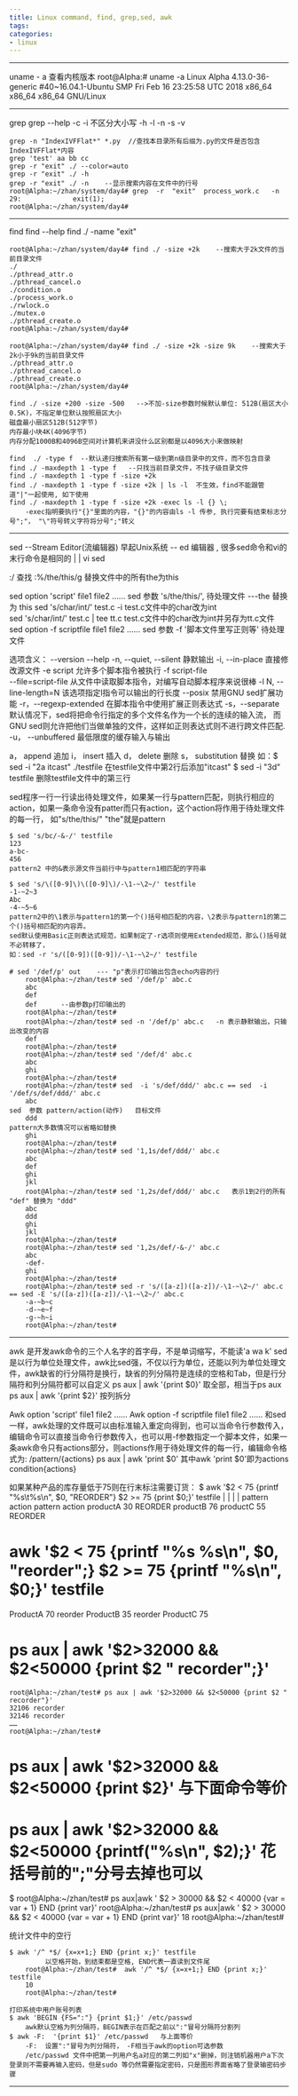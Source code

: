 ```yaml
---
title: Linux command, find, grep,sed, awk
tags:
categories:
- linux
---
```


*************************************************************************************************************
uname - a
	查看内核版本
root@Alpha:# uname -a
Linux Alpha 4.13.0-36-generic #40~16.04.1-Ubuntu SMP Fri Feb 16 23:25:58 UTC 2018 x86_64 x86_64 x86_64 GNU/Linux

*************************************************************************************************************
grep      grep --help
	-c
	-i    不区分大小写
	-h
	-l
	-n
	-s
	-v
```
grep -n "IndexIVFFlat*" *.py  //查找本目录所有后缀为.py的文件是否包含IndexIVFFlat*内容
grep 'test' aa bb cc
grep -r "exit" ./ --color=auto
grep -r "exit" ./ -h
grep -r "exit" ./ -n    --显示搜索内容在文件中的行号
root@Alpha:~/zhan/system/day4# grep  -r  "exit"  process_work.c   -n
29:             exit(1);
root@Alpha:~/zhan/system/day4#
```
*************************************************************************************************************

find     find --help
find ./ -name "exit"
```
root@Alpha:~/zhan/system/day4# find ./ -size +2k    --搜索大于2k文件的当前目录文件
./
./pthread_attr.o
./pthread_cancel.o
./condition.o
./process_work.o
./rwlock.o
./mutex.o
./pthread_create.o
root@Alpha:~/zhan/system/day4#

root@Alpha:~/zhan/system/day4# find ./ -size +2k -size 9k    --搜索大于2k小于9k的当前目录文件
./pthread_attr.o
./pthread_cancel.o
./pthread_create.o
root@Alpha:~/zhan/system/day4#

find ./ -size +200 -size -500   -->不加-size参数时候默认单位: 512B(扇区大小0.5K)，不指定单位默认按照扇区大小
磁盘最小扇区512B(512字节)
内存最小块4K(4096字节)
内存分配1000B和4096B空间对计算机来讲没什么区别都是以4096大小来做映射

find  ./ -type f  --默认递归搜索所有第一级到第n级目录中的文件，而不包含目录
find ./ -maxdepth 1 -type f   --只找当前目录文件，不找子级目录文件
find ./ -maxdepth 1 -type f -size +2k
find ./ -maxdepth 1 -type f -size +2k | ls -l  不生效，find不能跟管道"|"一起使用, 如下使用
find ./ -maxdepth 1 -type f -size +2k -exec ls -l {} \;
	-exec指明要执行"{}"里面的内容，"{}"的内容由ls -l 传参, 执行完要有结束标志分号";"， "\"符号转义字符将分号";"转义
```

*************************************************************************************************************
sed  --Stream Editor(流编辑器)
早起Unix系统 -- ed 编辑器 , 很多sed命令和vi的末行命令是相同的
			    |       | 
	                  vi      sed

:/	查找
:%/the/this/g	替换文件中的所有the为this

sed option 'script' file1 file2 ……                sed 参数  's/the/this/', 待处理文件     ---the 替换为 this
	sed 's/char/int/' test.c -i                test.c文件中的char改为int                           
	sed 's/char/int/' test.c | tee tt.c         test.c文件中的char改为int并另存为tt.c文件
sed option -f scriptfile file1 file2 ……         sed 参数  -f '脚本文件里写正则等'  待处理文件

选项含义：
--version
--help
-n, --quiet, --silent                静默输出
-i, --in-place                           直接修改源文件
-e script                        允许多个脚本指令被执行
-f  script-file            
--file=script-file             从文件中读取脚本指令，对编写自动脚本程序来说很棒
-l   N, --line-length=N   该选项指定l指令可以输出的行长度
--posix                            禁用GNU sed扩展功能
-r，--regexp-extended   在脚本指令中使用扩展正则表达式
-s，--separate                 默认情况下，sed将把命令行指定的多个文件名作为一个长的连续的输入流，
                                        而GNU sed则允许把他们当做单独的文件，这样如正则表达式则不进行跨文件匹配.
-u， --unbuffered           最低限度的缓存输入与输出

a，    append              追加
i，     insert                   插入
d，    delete                 删除
s，     substitution        替换
如：$ sed -i "2a itcast" ./testfile    在testfile文件中第2行后添加"itcast"
       $ sed -i "3d" testfile          删除testfile文件中的第三行

sed程序一行一行读出待处理文件，如果某一行与pattern匹配，则执行相应的action，如果一条命令没有patter而只有action，这个action将作用于待处理文件的每一行， 如"s/the/this/"  "the"就是pattern
```
$ sed 's/bc/-&-/' testfile
123
a-bc-
456
pattern2 中的&表示源文件当前行中与pattern1相匹配的字符串

$ sed 's/\([0-9]\)\([0-9]\)/-\1-~\2~/' testfile
-1-~2~3
Abc
-4-~5~6
pattern2中的\1表示与pattern1的第一个()括号相匹配的内容，\2表示与pattern1的第二个()括号相匹配的内容弄。
sed默认使用Basic正则表达式规范，如果制定了-r选项则使用Extended规范，那么()括号就不必转移了，
如：sed -r 's/([0-9])([0-9])/-\1-~\2~/' testfile

# sed '/def/p' out    --- "p"表示打印输出包含echo内容的行
	root@Alpha:~/zhan/test# sed '/def/p' abc.c
	abc
	def
	def      --由参数p打印输出的
	root@Alpha:~/zhan/test#
	root@Alpha:~/zhan/test# sed -n '/def/p' abc.c   -n 表示静默输出，只输出改变的内容
	def
	root@Alpha:~/zhan/test#
	root@Alpha:~/zhan/test# sed '/def/d' abc.c
	abc
	ghi
	root@Alpha:~/zhan/test#
	root@Alpha:~/zhan/test# sed  -i 's/def/ddd/' abc.c == sed  -i  '/def/s/def/ddd/' abc.c
	abc                                                                                             sed  参数 pattern/action(动作)   目标文件
	ddd                                                                                                                         pattern大多数情况可以省略如替换
	ghi
	root@Alpha:~/zhan/test#
	root@Alpha:~/zhan/test# sed '1,1s/def/ddd/' abc.c
	abc
	def
	ghi
	jkl
	root@Alpha:~/zhan/test# sed '1,2s/def/ddd/' abc.c   表示1到2行的所有 "def" 替换为 "ddd"
	abc
	ddd
	ghi
	jkl
	root@Alpha:~/zhan/test#
	root@Alpha:~/zhan/test# sed '1,2s/def/-&-/' abc.c
	abc
	-def-
	ghi
	root@Alpha:~/zhan/test#
	root@Alpha:~/zhan/test# sed -r 's/([a-z])([a-z])/-\1-~\2~/' abc.c == sed -E 's/([a-z])([a-z])/-\1-~\2~/' abc.c
	-a-~b~c
	-d-~e~f
	-g-~h~i
	root@Alpha:~/zhan/test#
```

	

*************************************************************************************************************
awk 是开发awk命令的三个人名字的首字母，不是单词缩写，不能读'a wa k'
sed是以行为单位处理文件，awk比sed强，不仅以行为单位，还能以列为单位处理文件，awk缺省的行分隔符是换行，缺省的列分隔符是连续的空格和Tab，但是行分隔符和列分隔符都可以自定义
ps aux | awk '{print $0}'    取全部，相当于ps aux
ps aux | awk '{print $2}'    按列拆分

Awk option 'script' file1 file2 ……
Awk option -f scriptfile file1 file2 ……
和sed一样，awk处理的文件既可以由标准输入重定向得到，也可以当命令行参数传入，编辑命令可以直接当命令行参数传入，也可以用-f参数指定一个脚本文件，如果一条awk命令只有actions部分，则actions作用于待处理文件的每一行，编辑命令格式为:
/pattern/{actions}        ps aux | awk 'print $0'  其中awk 'print $0'即为actions
condition{actions}

如果某种产品的库存量低于75则在行末标注需要订货：
$ awk '$2 < 75  {printf  "%s\t%s\n",  $0,  "REORDER"} $2 >= 75  {print $0;}'  testfile
                  |                                |                                                 |                  |
             pattern                    action                                       pattern        action
productA   30   REORDER
productB   76
productC   55   REORDER

# awk '$2 < 75 {printf "%s %s\n", $0, "reorder";} $2 >= 75 {printf "%s\n", $0;}' testfile
ProductA 70 reorder
ProductB 35 reorder
ProductC 75

# ps aux | awk '$2>32000 && $2<50000 {print $2 " recorder";}'
	root@Alpha:~/zhan/test# ps aux | awk '$2>32000 && $2<50000 {print $2 " recorder"}'
	32106 recorder
	32146 recorder
	……
	root@Alpha:~/zhan/test#
# ps aux | awk '$2>32000 && $2<50000 {print $2}'                           与下面命令等价
# ps aux | awk '$2>32000 && $2<50000 {printf("%s\n", $2);}'        花括号前的";"分号去掉也可以
$ root@Alpha:~/zhan/test# ps aux|awk ' $2 > 30000 && $2 < 40000 {var = var + 1} END {print var}'
	root@Alpha:~/zhan/test# ps aux|awk ' $2 > 30000 && $2 < 40000 {var = var + 1} END {print var}'
	18
	root@Alpha:~/zhan/test#

统计文件中的空行
```
$ awk '/^ *$/ {x=x+1;} END {print x;}' testfile
         以空格开始，到结束都是空格, END代表一直读到文件尾
	root@Alpha:~/zhan/test#  awk '/^ *$/ {x=x+1;} END {print x;}' testfile
	10
	root@Alpha:~/zhan/test#

打印系统中用户账号列表
$ awk 'BEGIN {FS=":"} {print $1;}' /etc/passwd   
	awk默认空格为列分隔符，BEGIN表示在匹配之前以":"冒号分隔符分割列
$ awk -F:  '{print $1}' /etc/passwd   与上面等价
	-F:  设置":"冒号为列分隔符， -F相当于awk的option可选参数
	/etc/passwd 文件中把第一列用户名a对应的第二列如"x"删掉，则注销机器用户a下次登录则不需要再输入密码，但是sudo 等仍然需要指定密码，只是图形界面省略了登录输密码步骤
```
	
	
*************************************************************************************************************
